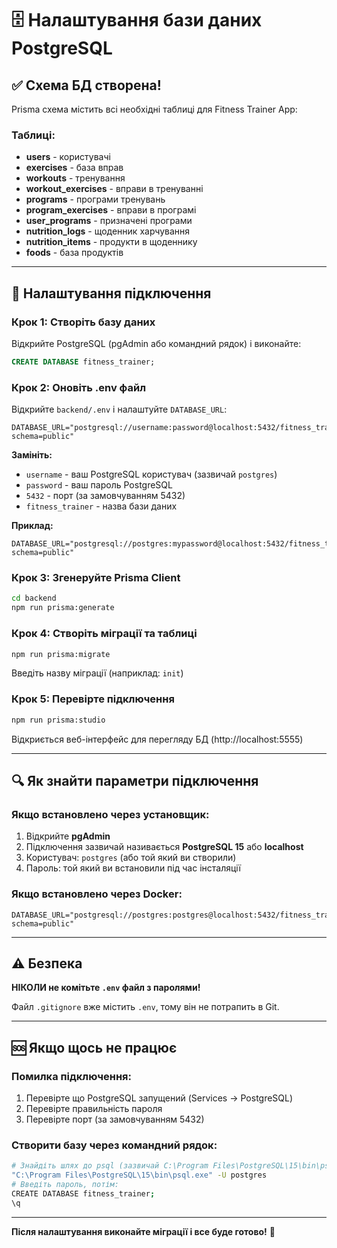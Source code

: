 # 🗄️ Налаштування бази даних PostgreSQL

## ✅ Схема БД створена!

Prisma схема містить всі необхідні таблиці для Fitness Trainer App:

### Таблиці:
- **users** - користувачі
- **exercises** - база вправ
- **workouts** - тренування
- **workout_exercises** - вправи в тренуванні
- **programs** - програми тренувань
- **program_exercises** - вправи в програмі
- **user_programs** - призначені програми
- **nutrition_logs** - щоденник харчування
- **nutrition_items** - продукти в щоденнику
- **foods** - база продуктів

---

## 📝 Налаштування підключення

### Крок 1: Створіть базу даних

Відкрийте PostgreSQL (pgAdmin або командний рядок) і виконайте:

```sql
CREATE DATABASE fitness_trainer;
```

### Крок 2: Оновіть .env файл

Відкрийте `backend/.env` і налаштуйте `DATABASE_URL`:

```env
DATABASE_URL="postgresql://username:password@localhost:5432/fitness_trainer?schema=public"
```

**Замініть:**
- `username` - ваш PostgreSQL користувач (зазвичай `postgres`)
- `password` - ваш пароль PostgreSQL
- `5432` - порт (за замовчуванням 5432)
- `fitness_trainer` - назва бази даних

**Приклад:**
```env
DATABASE_URL="postgresql://postgres:mypassword@localhost:5432/fitness_trainer?schema=public"
```

### Крок 3: Згенеруйте Prisma Client

```bash
cd backend
npm run prisma:generate
```

### Крок 4: Створіть міграції та таблиці

```bash
npm run prisma:migrate
```

Введіть назву міграції (наприклад: `init`)

### Крок 5: Перевірте підключення

```bash
npm run prisma:studio
```

Відкриється веб-інтерфейс для перегляду БД (http://localhost:5555)

---

## 🔍 Як знайти параметри підключення

### Якщо встановлено через установщик:
1. Відкрийте **pgAdmin**
2. Підключення зазвичай називається **PostgreSQL 15** або **localhost**
3. Користувач: `postgres` (або той який ви створили)
4. Пароль: той який ви встановили під час інсталяції

### Якщо встановлено через Docker:
```env
DATABASE_URL="postgresql://postgres:postgres@localhost:5432/fitness_trainer?schema=public"
```

---

## ⚠️ Безпека

**НІКОЛИ не комітьте `.env` файл з паролями!**

Файл `.gitignore` вже містить `.env`, тому він не потрапить в Git.

---

## 🆘 Якщо щось не працює

### Помилка підключення:
1. Перевірте що PostgreSQL запущений (Services → PostgreSQL)
2. Перевірте правильність пароля
3. Перевірте порт (за замовчуванням 5432)

### Створити базу через командний рядок:
```bash
# Знайдіть шлях до psql (зазвичай C:\Program Files\PostgreSQL\15\bin\psql.exe)
"C:\Program Files\PostgreSQL\15\bin\psql.exe" -U postgres
# Введіть пароль, потім:
CREATE DATABASE fitness_trainer;
\q
```

---

**Після налаштування виконайте міграції і все буде готово!** 🚀

